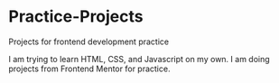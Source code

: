 # Practice-Projects
Projects for frontend development practice

I am trying to learn HTML, CSS, and Javascript on my own.
I am doing projects from Frontend Mentor for practice.
